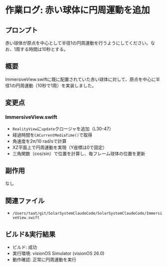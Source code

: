 # 作業ログ: 赤い球体に円周運動を追加

## プロンプト
赤い球体が原点を中心として半径1の円周運動を行うようにしてください。なお、1周する時間は10秒とする。

## 概要
ImmersiveView.swiftに既に配置されていた赤い球体に対して、原点を中心に半径1の円周運動（10秒で1周）を実装しました。

## 変更点

### ImmersiveView.swift
- `RealityView`に`update`クロージャを追加（L30-47）
- 経過時間を`CACurrentMediaTime()`で取得
- 角速度を2π/10 rad/sで計算
- XZ平面上で円周運動を実現（Y座標は0で固定）
- 三角関数（cos/sin）で位置を計算し、毎フレーム球体の位置を更新

## 副作用
なし

## 関連ファイル
- `/Users/taat/git/SolarSystemClaudeCode/SolarSystemClaudeCode/ImmersiveView.swift`

## ビルド&実行結果
- ビルド: 成功
- 実行環境: visionOS Simulator (visionOS 26.0)
- 動作確認: 正常に円周運動を実行
